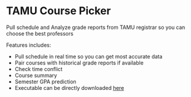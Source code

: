 # TAMU Course Picker
Pull schedule and Analyze grade reports from TAMU registrar so you can choose the best professors

Features includes:
* Pull schedule in real time so you can get most accurate data
* Pair courses with historical grade reports if available
* Check time conflict
* Course summary
* Semester GPA prediction
* Executable can be directly downloaded [ here](https://github.com/Juliang0705/CoursePicker/releases/download/2.0/CoursePicker2.0.jar)
